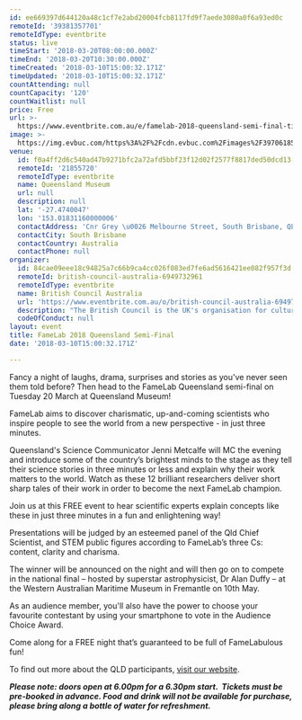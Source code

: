 ```yaml
---
id: ee669397d644120a48c1cf7e2abd20004fcb8117fd9f7aede3080a0f6a93ed0c
remoteId: '39381357701'
remoteIdType: eventbrite
status: live
timeStart: '2018-03-20T08:00:00.000Z'
timeEnd: '2018-03-20T10:30:00.000Z'
timeCreated: '2018-03-10T15:00:32.171Z'
timeUpdated: '2018-03-10T15:00:32.171Z'
countAttending: null
countCapacity: '120'
countWaitlist: null
price: Free
url: >-
  https://www.eventbrite.com.au/e/famelab-2018-queensland-semi-final-tickets-39381357701?aff=ebapi
image: >-
  https://img.evbuc.com/https%3A%2F%2Fcdn.evbuc.com%2Fimages%2F39706185%2F111030477669%2F1%2Foriginal.jpg?s=0965c3a84dffaec2742ead640edf07fa
venue:
  id: f0a4ff2d6c540ad47b9271bfc2a72afd5bbf23f12d02f2577f8817ded50dcd13
  remoteId: '21855720'
  remoteIdType: eventbrite
  name: Queensland Museum
  url: null
  description: null
  lat: '-27.4740047'
  lon: '153.01831160000006'
  contactAddress: 'Cnr Grey \u0026 Melbourne Street, South Brisbane, QLD 4101'
  contactCity: South Brisbane
  contactCountry: Australia
  contactPhone: null
organizer:
  id: 84cae09eee18c94825a7c66b9ca4cc026f083ed7fe6ad5616421ee082f957f3d
  remoteId: british-council-australia-6949732961
  remoteIdType: eventbrite
  name: British Council Australia
  url: 'https://www.eventbrite.com.au/o/british-council-australia-6949732961'
  description: "The British Council is the UK's organisation for cultural exchange.\\r\\n\t\t\t\t\t\t\\r\\n\t\t\t\t\t\t\\r\\n\t\t\t\t\t\t\\r\\n\t\t\t\t\t\t\\r\\n\t\t\t\t\t\t\\r\\n\t\t\t\t\t\t\\r\\n\t\t\t\t\t\t\\r\\n"
  codeOfConduct: null
layout: event
title: FameLab 2018 Queensland Semi-Final
date: '2018-03-10T15:00:32.171Z'

---
```

<P>Fancy a night of laughs, drama, surprises and stories as you've never seen them told before? Then head to the FameLab Queensland semi-final on Tuesday 20 March at Queensland Museum! </P>
<P CLASS="MsoNormal">FameLab aims to discover charismatic, up-and-coming scientists who inspire people to see the world from a new perspective - in just three minutes.<SPAN CLASS="apple-converted-space"> </SPAN></P>
<P><SPAN>Queensland's Science Communicator Jenni Metcalfe will MC the evening and introduce some of the country’s brightest minds to the stage as they tell their science stories in three minutes or less and explain why their work matters to the world. </SPAN><SPAN>Watch as these 12 brilliant researchers deliver short sharp tales of their work in order to become the next FameLab champion. </SPAN><SPAN></SPAN></P>
<P CLASS="MsoNormal">Join us at this FREE event to hear scientific experts explain concepts like these in just three minutes in a fun and enlightening way!</P>
<P CLASS="MsoNormal">Presentations will be judged by an esteemed panel of the Qld Chief Scientist, and STEM public figures according to FameLab’s three Cs: content, clarity and charisma.</P>
<P CLASS="MsoNormal">The winner will be announced on the night and will then go on to compete in the national final – hosted by superstar astrophysicist, Dr Alan Duffy – at the Western Australian Maritime Museum in Fremantle on 10th May.</P>
<P CLASS="MsoNormal">As an audience member, you'll also have the power to choose your favourite contestant by using your smartphone to vote in the Audience Choice Award.</P>
<P CLASS="MsoNormal">Come along for a FREE night that’s guaranteed to be full of FameLabulous fun!</P>
<P CLASS="MsoNormal">To find out more about the QLD participants, <A HREF="http://www.britishcouncil.org.au/famelab/prepare/2017-famelab-finalists" TARGET="_blank" REL="noreferrer noopener nofollow noopener noreferrer nofollow">visit our website</A>.</P>
<P CLASS="MsoNormal"><EM><STRONG>Please note: doors open at 6.00pm for a 6.30pm start.  Tickets must be pre-booked in advance. Food and drink will not be available for purchase, please bring along a bottle of water for refreshment.</STRONG></EM></P>
